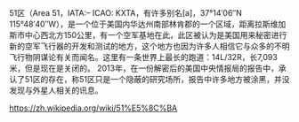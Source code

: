 
51区（Area 51，IATA:– ICAO: KXTA，有许多别名[a]，37°14′06″N 115°48′40″W），是一个位于美国内华达州南部林肯郡的一个区域，距离拉斯维加斯市中心西北方150公里，有一个空军基地在此，此区被认为是美国用来秘密进行新的空军飞行器的开发和测试的地方，这个地方也因为许多人相信它与众多的不明飞行物阴谋论有关而闻名。这里有一条世界上最长的跑道：14L/32R，长7,093米，但是现在是关闭的。
2013年，在一份解密后的美国中央情报局的报告中，承认了51区的存在，称51区只是一个隐蔽的研究场所，报告中许多地方被涂黑，并没发现与外星人相关的讯息。


https://zh.wikipedia.org/wiki/51%E5%8C%BA
